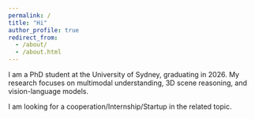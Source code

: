 ```yaml
---
permalink: /
title: "Hi"
author_profile: true
redirect_from: 
  - /about/
  - /about.html
---
```


I am a PhD student at the University of Sydney, graduating in 2026. 
My research focuses on multimodal understanding, 3D scene reasoning, and vision-language models.

I am looking for a cooperation/Internship/Startup in the related topic.

